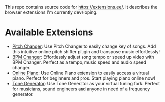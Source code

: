 This repo contains source code for https://extensions.ee/. It describes the browser extensions I'm currently developing.

# Available Extensions
- [Pitch Changer](https://chromewebstore.google.com/detail/pitch-changer/ledkjiplmbjfmnblpkpckbahgphoajfb?utm_source=extensions.ee&utm_medium=organic&utm_content=README): Use Pitch Changer to easily change key of songs. Add this intuitive online pitch shifter plugin and transpose music effortlessly!
- [BPM Changer](https://chromewebstore.google.com/detail/bpm-changer/klddneocmcmoacnnemmelgeilnedcpjj?utm_source=extensions.ee&utm_medium=organic&utm_content=README): Effortlessly adjust song tempo or speed up video with BPM Changer. Perfect as a tempo, music speed and audio speed changer.
- [Online Piano](https://chromewebstore.google.com/detail/online-piano/lefillmphhhbghbdiglklchcgalbdeae?utm_source=extensions.ee&utm_medium=organic&utm_content=README): Use Online Piano extension to easily access a virtual piano. Perfect for beginners and pros. Start playing piano online now!
- [Tone Generator](https://chromewebstore.google.com/detail/tone-generator/aokfecficmehhlmjaaojhngplabgjife?utm_source=extensions.ee&utm_medium=organic&utm_content=README): Use Tone Generator as your virtual tuning fork. Perfect for musicians, sound engineers and anyone in need of a frequency generator.
